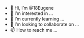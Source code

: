 - 👋 Hi, I’m @18Eugene
- 👀 I’m interested in ...
- 🌱 I’m currently learning ...
- 💞️ I’m looking to collaborate on ...
- 📫 How to reach me ...

<!---
18Eugene/18Eugene is a ✨ special ✨ repository because its `README.md` (this file) appears on your GitHub profile.
You can click the Preview link to take a look at your changes.
--->
